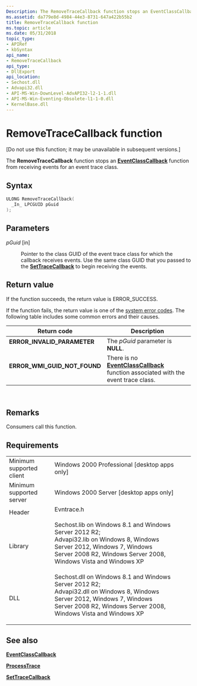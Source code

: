 ```yaml
---
Description: The RemoveTraceCallback function stops an EventClassCallback function from receiving events for an event trace class.
ms.assetid: da779e8d-4984-44e3-8731-647a422b55b2
title: RemoveTraceCallback function
ms.topic: article
ms.date: 05/31/2018
topic_type: 
- APIRef
- kbSyntax
api_name: 
- RemoveTraceCallback
api_type: 
- DllExport
api_location: 
- Sechost.dll
- Advapi32.dll
- API-MS-Win-DownLevel-AdvAPI32-l2-1-1.dll
- API-MS-Win-Eventing-Obsolete-l1-1-0.dll
- KernelBase.dll
---
```


# RemoveTraceCallback function

\[Do not use this function; it may be unavailable in subsequent versions.\]

The **RemoveTraceCallback** function stops an [**EventClassCallback**](eventclasscallback.md) function from receiving events for an event trace class.

## Syntax


```C++
ULONG RemoveTraceCallback(
  _In_ LPCGUID pGuid
);
```



## Parameters

<dl> <dt>

*pGuid* \[in\]
</dt> <dd>

Pointer to the class GUID of the event trace class for which the callback receives events. Use the same class GUID that you passed to the [**SetTraceCallback**](settracecallback.md) to begin receiving the events.

</dd> </dl>

## Return value

If the function succeeds, the return value is ERROR\_SUCCESS.

If the function fails, the return value is one of the [system error codes](https://msdn.microsoft.com/en-us/library/ms681381(v=VS.85).aspx). The following table includes some common errors and their causes.



| Return code                                                                                                 | Description                                                                                                             |
|-------------------------------------------------------------------------------------------------------------|-------------------------------------------------------------------------------------------------------------------------|
| <dl> <dt>**ERROR\_INVALID\_PARAMETER**</dt> </dl>    | The *pGuid* parameter is **NULL**.<br/>                                                                           |
| <dl> <dt>**ERROR\_WMI\_GUID\_NOT\_FOUND**</dt> </dl> | There is no [**EventClassCallback**](eventclasscallback.md) function associated with the event trace class.<br/> |



 

## Remarks

Consumers call this function.

## Requirements



|                                     |                                                                                                                                                                                                                                                                                                                              |
|-------------------------------------|------------------------------------------------------------------------------------------------------------------------------------------------------------------------------------------------------------------------------------------------------------------------------------------------------------------------------|
| Minimum supported client<br/> | Windows 2000 Professional \[desktop apps only\]<br/>                                                                                                                                                                                                                                                                   |
| Minimum supported server<br/> | Windows 2000 Server \[desktop apps only\]<br/>                                                                                                                                                                                                                                                                         |
| Header<br/>                   | <dl> <dt>Evntrace.h</dt> </dl>                                                                                                                                                                                                                                        |
| Library<br/>                  | <dl> <dt>Sechost.lib on Windows 8.1 and Windows Server 2012 R2; </dt> <dt>Advapi32.lib on Windows 8, Windows Server 2012, Windows 7, Windows Server 2008 R2, Windows Server 2008, Windows Vista and Windows XP</dt> </dl> |
| DLL<br/>                      | <dl> <dt>Sechost.dll on Windows 8.1 and Windows Server 2012 R2; </dt> <dt>Advapi32.dll on Windows 8, Windows Server 2012, Windows 7, Windows Server 2008 R2, Windows Server 2008, Windows Vista and Windows XP</dt> </dl> |



## See also

<dl> <dt>

[**EventClassCallback**](eventclasscallback.md)
</dt> <dt>

[**ProcessTrace**](processtrace.md)
</dt> <dt>

[**SetTraceCallback**](settracecallback.md)
</dt> </dl>

 

 




